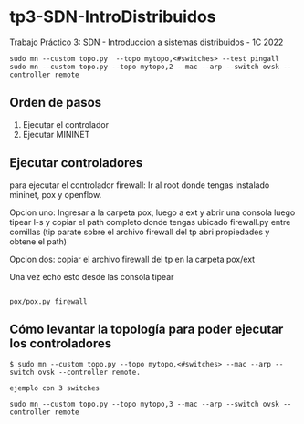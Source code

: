 # tp3-SDN-IntroDistribuidos
Trabajo Práctico 3: SDN - Introduccion a sistemas distribuidos - 1C 2022


`sudo mn --custom topo.py  --topo mytopo,<#switches> --test pingall`
`sudo mn --custom topo.py --topo mytopo,2 --mac --arp --switch ovsk --controller remote`

## Orden de pasos
1) Ejecutar el controlador
2) Ejecutar MININET

## Ejecutar controladores
para ejecutar el controlador firewall: 
Ir al root donde tengas instalado mininet, pox y openflow.

Opcion uno: Ingresar a la carpeta pox, luego a ext y abrir una consola luego tipear l-s y copiar el path completo donde tengas ubicado firewall.py entre comillas (tip parate sobre el archivo firewall del tp abri propiedades y obtene el path)


Opcion dos: copiar el archivo firewall del tp en la carpeta pox/ext 

Una vez echo esto desde las consola tipear  
```

pox/pox.py firewall

```

## Cómo levantar la topología para poder ejecutar los controladores
```
$ sudo mn --custom topo.py --topo mytopo,<#switches> --mac --arp --switch ovsk --controller remote.

ejemplo con 3 switches

sudo mn --custom topo.py --topo mytopo,3 --mac --arp --switch ovsk --controller remote

```
